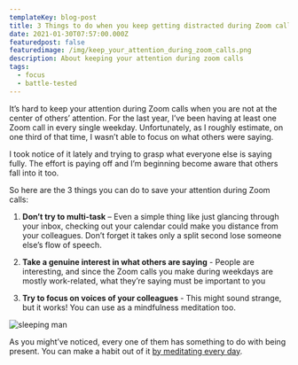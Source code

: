 ```yaml
---
templateKey: blog-post
title: 3 Things to do when you keep getting distracted during Zoom calls
date: 2021-01-30T07:57:00.000Z
featuredpost: false
featuredimage: /img/keep_your_attention_during_zoom_calls.png
description: About keeping your attention during zoom calls
tags:
  - focus
  - battle-tested
---
```

It’s hard to keep your attention during Zoom calls when you are not at the center of others’ attention. For the last year, I’ve been having at least one Zoom call in every single weekday. Unfortunately, as I roughly estimate, on one third of that time, I wasn’t able to focus on what others were saying. 

I took notice of it lately and trying to grasp what everyone else is saying fully. The effort is paying off and I’m beginning become aware that others fall into it too. 

So here are the 3 things you can do to save your attention during Zoom calls: 

1.	**Don’t try to multi-task** – Even a simple thing like just glancing through your inbox, checking out your calendar could make you distance from your colleagues. Don’t forget it takes only a split second lose someone else’s flow of speech. 

2.	**Take a genuine interest in what others are saying** - People are interesting, and since the Zoom calls you make during weekdays are mostly work-related, what they’re saying must be important to you

3.	**Try to focus on voices of your colleagues** - This might sound strange, but it works! You can use as a mindfulness meditation too.

![sleeping man](/img/should_you_meditate_as_a_remote_worker.png)

As you might’ve noticed, every one of them has something to do with being present. You can make a habit out of it [by meditating every day](/2020-12-12-guide-to-meditation-for-remote-workers).  

